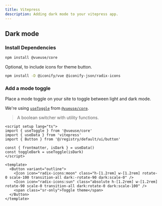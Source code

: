 ```yaml
---
title: Vitepress
description: Adding dark mode to your vitepress app.
---
```


## Dark mode

<Steps>

### Install Dependencies

```bash
npm install @vueuse/core
```

Optional, to include icons for theme button.
```bash
npm install -D @iconify/vue @iconify-json/radix-icons
```

### Add a mode toggle

Place a mode toggle on your site to toggle between light and dark mode.

We're using [`useToggle`](https://vueuse.org/shared/useToggle/) from [`@vueuse/core`](https://vueuse.org/core/).
> A boolean switcher with utility functions.

```vue
<script setup lang="ts">
import { useToggle } from '@vueuse/core'
import { useData } from 'vitepress'
import { Button } from '@/registry/default/ui/button'

const { frontmatter, isDark } = useData()
const toggleDark = useToggle(isDark)
</script>

<template>
  <Button variant="outline">
    <Icon icon="radix-icons:moon" class="h-[1.2rem] w-[1.2rem] rotate-0 scale-100 transition-all dark:-rotate-90 dark:scale-0" />
    <Icon icon="radix-icons:sun" class="absolute h-[1.2rem] w-[1.2rem] rotate-90 scale-0 transition-all dark:rotate-0 dark:scale-100" />
    <span class="sr-only">Toggle theme</span>
  </Button>
</template>
```

</Steps>
